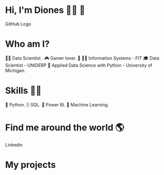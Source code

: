 # Hi, I'm Diones 👩‍💻 👋
GitHub Logo

# Who am I?
👩‍💻 Data Scientist .
🎮 Gamer lover.
🌱
👩‍🎓 Information Systems - FIT
🎓 Data Scientist - UNIDERP
🍾 Applied Data Science with Python - University of Michigan.

# Skills 👩‍💻
🐍 Python.
🗄 SQL.
🧮 Power BI.
🔮 Machine Learning.


# Find me around the world 🌎
Linkedin

# My projects

